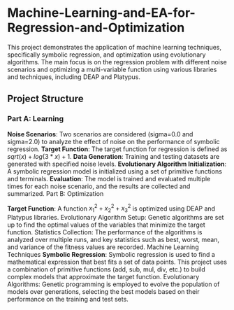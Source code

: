 # Machine-Learning-and-EA-for-Regression-and-Optimization
This project demonstrates the application of machine learning techniques, specifically symbolic regression, and optimization using evolutionary algorithms. The main focus is on the regression problem with different noise scenarios and optimizing a multi-variable function using various libraries and techniques, including DEAP and Platypus.

## Project Structure
### Part A: Learning

**Noise Scenarios**: Two scenarios are considered (sigma=0.0 and sigma=2.0) to analyze the effect of noise on the performance of symbolic regression.
**Target Function**: The target function for regression is defined as $sqrt(x) + log(3*x) + 1$.
**Data Generation**: Training and testing datasets are generated with specified noise levels.
**Evolutionary Algorithm Initialization**: A symbolic regression model is initialized using a set of primitive functions and terminals.
**Evaluation**: The model is trained and evaluated multiple times for each noise scenario, and the results are collected and summarized.
Part B: Optimization

**Target Function**: A function $x_1^2 + x_2^2 + x_3^2$  is optimized using DEAP and Platypus libraries.
Evolutionary Algorithm Setup: Genetic algorithms are set up to find the optimal values of the variables that minimize the target function.
Statistics Collection: The performance of the algorithms is analyzed over multiple runs, and key statistics such as best, worst, mean, and variance of the fitness values are recorded.
Machine Learning Techniques
**Symbolic Regression**: Symbolic regression is used to find a mathematical expression that best fits a set of data points. This project uses a combination of primitive functions (add, sub, mul, div, etc.) to build complex models that approximate the target function.
Evolutionary Algorithms: Genetic programming is employed to evolve the population of models over generations, selecting the best models based on their performance on the training and test sets.
